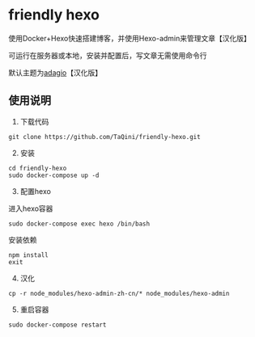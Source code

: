 # friendly hexo

使用Docker+Hexo快速搭建博客，并使用Hexo-admin来管理文章【汉化版】

可运行在服务器或本地，安装并配置后，写文章无需使用命令行

默认主题为[adagio](https://github.com/TaQini/hexo-theme-adagio)【汉化版】

## 使用说明

1. 下载代码

```shell
git clone https://github.com/TaQini/friendly-hexo.git
```

2. 安装

```shell
cd friendly-hexo
sudo docker-compose up -d
```

3. 配置hexo

进入hexo容器
```shell
sudo docker-compose exec hexo /bin/bash
```

安装依赖

```shell
npm install
exit
```

4. 汉化

```shell
cp -r node_modules/hexo-admin-zh-cn/* node_modules/hexo-admin
```

5. 重启容器

```shell
sudo docker-compose restart
```

